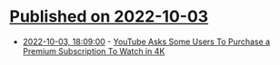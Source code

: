 # [Published on 2022-10-03](index.md)

* [2022-10-03, 18:09:00](https://news.slashdot.org/story/22/10/03/1810200/youtube-asks-some-users-to-purchase-a-premium-subscription-to-watch-in-4k?utm_source=rss1.0mainlinkanon&utm_medium=feed) - [YouTube Asks Some Users To Purchase a Premium Subscription To Watch in 4K](https://news.slashdot.org/story/22/10/03/1810200/youtube-asks-some-users-to-purchase-a-premium-subscription-to-watch-in-4k?utm_source=rss1.0mainlinkanon&utm_medium=feed)
